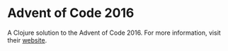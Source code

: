 # Advent of Code 2016

A Clojure solution to the Advent of Code 2016. For more information, visit their [website](http://adventofcode.com/2016).
